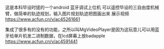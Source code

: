 这是本科毕设时搓的一个android 蓝牙调试上位机 可以遥控毕设的三自由度机械臂，做简单的轨迹规划，输入图片规划轨迹把图画出来
展示视频 https://www.acfun.cn/v/ac45261661

集成了很多有的没有的功能，之所以叫MgVideoPlayer是因为这玩意儿可以用蓝牙给单片机发二进制数据，在lcd屏幕上放badapple
https://www.acfun.cn/v/ac4591441
